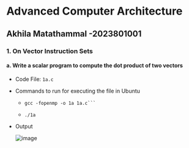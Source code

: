 # Advanced Computer Architecture

## Akhila Matathammal -2023801001

### 1. On Vector Instruction Sets

#### a. Write a scalar program to compute the dot product of two vectors

- Code File: `1a.c`
- Commands to run for executing the file in Ubuntu
  - ```shell
    gcc -fopenmp -o 1a 1a.c```
  - `./1a`
- Output
  
  ![image](https://github.com/akhiha/aca_assignment/assets/24610167/9134a8ed-5636-47e6-a8e2-66988f217960)

